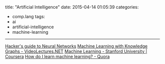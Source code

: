 title: "Artificial Intelligence"
date: 2015-04-14 01:05:39
categories:
- comp.lang
tags:
- ai
- artificial-intelligence
- machine-learning
---

[Hacker's guide to Neural Networks](http://karpathy.github.io/neuralnets/)
[Machine Learning with Knowledge Graphs - VideoLectures.NET](http://videolectures.net/eswc2014_tresp_machine_learning/)
[Machine Learning - Stanford University | Coursera](https://www.coursera.org/learn/machine-learning)
[How do I learn machine learning? - Quora](http://www.quora.com/How-do-I-learn-machine-learning-1)
